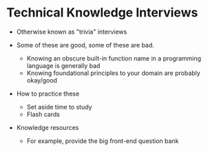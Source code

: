 # Technical Knowledge Interviews

- Otherwise known as "trivia" interviews
- Some of these are good, some of these are bad.

  - Knowing an obscure built-in function name in a programming language is generally bad
  - Knowing foundational principles to your domain are probably okay/good

- How to practice these

  - Set aside time to study
  - Flash cards

- Knowledge resources
  - For example, provide the big front-end question bank
